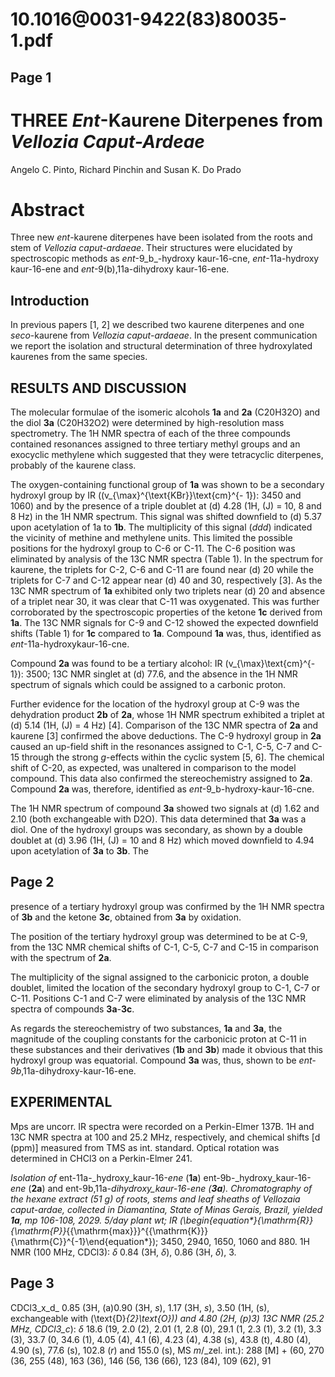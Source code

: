 # 10.1016@0031-9422(83)80035-1.pdf

## Page 1



# THREE _Ent_-Kaurene Diterpenes from _Vellozia Caput-Ardeae_

Angelo C. Pinto, Richard Pinchin and Susan K. Do Prado

# Abstract

Three new _ent_-kaurene diterpenes have been isolated from the roots and stem of _Vellozia caput-ardaeae_. Their structures were elucidated by spectroscopic methods as _ent_-9_b_-hydroxy kaur-16-cne, _ent_-11a-hydroxy kaur-16-ene and _ent_-9\(b\),11a-dihydroxy kaur-16-ene.

## Introduction

In previous papers [1, 2] we described two kaurene diterpenes and one _seco_-kaurene from _Vellozia caput-ardaeae_. In the present communication we report the isolation and structural determination of three hydroxylated kaurenes from the same species.

## RESULTS AND DISCUSSION

The molecular formulae of the isomeric alcohols **1a** and **2a** (C20H32O) and the diol **3a** (C20H32O2) were determined by high-resolution mass spectrometry. The 1H NMR spectra of each of the three compounds contained resonances assigned to three tertiary methyl groups and an exocyclic methylene which suggested that they were tetracyclic diterpenes, probably of the kaurene class.

The oxygen-containing functional group of **1a** was shown to be a secondary hydroxyl group by IR (\(v_{\max}^{\text{KBr}}\text{cm}^{- 1}\): 3450 and 1060) and by the presence of a triple doublet at \(d\) 4.28 (1H, \(J\) = 10, 8 and 8 Hz) in the 1H NMR spectrum. This signal was shifted downfield to \(d\) 5.37 upon acetylation of 1a to **1b**. The multiplicity of this signal (_ddd_) indicated the vicinity of methine and methylene units. This limited the possible positions for the hydroxyl group to C-6 or C-11. The C-6 position was eliminated by analysis of the 13C NMR spectra (Table 1). In the spectrum for kaurene, the triplets for C-2, C-6 and C-11 are found near \(d\) 20 while the triplets for C-7 and C-12 appear near \(d\) 40 and 30, respectively [3]. As the 13C NMR spectrum of **1a** exhibited only two triplets near \(d\) 20 and absence of a triplet near 30, it was clear that C-11 was oxygenated. This was further corroborated by the spectroscopic properties of the ketone **1c** derived from **1a**. The 13C NMR signals for C-9 and C-12 showed the expected downfield shifts (Table 1) for **1c** compared to **1a**. Compound **1a** was, thus, identified as _ent_-11a-hydroxykaur-16-cne.

Compound **2a** was found to be a tertiary alcohol: IR \(v_{\max}\text{cm}^{- 1}\): 3500; 13C NMR singlet at \(d\) 77.6, and the absence in the 1H NMR spectrum of signals which could be assigned to a carbonic proton.

Further evidence for the location of the hydroxyl group at C-9 was the dehydration product **2b** of **2a**, whose 1H NMR spectrum exhibited a triplet at \(d\) 5.14 (1H, \(J\) = 4 Hz) [4]. Comparison of the 13C NMR spectra of **2a** and kaurene [3] confirmed the above deductions. The C-9 hydroxyl group in **2a** caused an up-field shift in the resonances assigned to C-1, C-5, C-7 and C-15 through the strong _g_-effects within the cyclic system [5, 6]. The chemical shift of C-20, as expected, was unaltered in comparison to the model compound. This data also confirmed the stereochemistry assigned to **2a**. Compound **2a** was, therefore, identified as _ent_-9_b-hydroxy-kaur-16-cne.

The 1H NMR spectrum of compound **3a** showed two signals at \(d\) 1.62 and 2.10 (both exchangeable with D2O). This data determined that **3a** was a diol. One of the hydroxyl groups was secondary, as shown by a double doublet at \(d\) 3.96 (1H, \(J\) = 10 and 8 Hz) which moved downfield to 4.94 upon acetylation of **3a** to **3b**. The

## Page 2

presence of a tertiary hydroxyl group was confirmed by the 1H NMR spectra of **3b** and the ketone **3c**, obtained from **3a** by oxidation.

The position of the tertiary hydroxyl group was determined to be at C-9, from the 13C NMR chemical shifts of C-1, C-5, C-7 and C-15 in comparison with the spectrum of **2a**.

The multiplicity of the signal assigned to the carbonicic proton, a double doublet, limited the location of the secondary hydroxyl group to C-1, C-7 or C-11. Positions C-1 and C-7 were eliminated by analysis of the 13C NMR spectra of compounds **3a**-**3c**.

As regards the stereochemistry of two substances, **1a** and **3a**, the magnitude of the coupling constants for the carbonicic proton at C-11 in these substances and their derivatives (**1b** and **3b**) made it obvious that this hydroxyl group was equatorial. Compound **3a** was, thus, shown to be _ent-9b_,11a-dihydroxy-kaur-16-ene.

## EXPERIMENTAL

Mps are uncorr. IR spectra were recorded on a Perkin-Elmer 137B. 1H and 13C NMR spectra at 100 and 25.2 MHz, respectively, and chemical shifts [d (ppm)] measured from TMS as int. standard. Optical rotation was determined in CHCl3 on a Perkin-Elmer 241.

_Isolation of_ ent-11a-_hydroxy_kaur-16-_ene_ (**1a**) ent-9b-_hydroxy_kaur-16-_ene_ (**2a**) and ent-9b,11a-_dihydroxy_kaur-16-_ene_ (**3a**). Chromatography of the hexane extract (51 g) of roots, stems and leaf sheaths of _Vellozaia caput-ardae_, collected in Diamantina, State of Minas Gerais, Brazil, yielded **1a**, mp 106-108, 2029. 5/day plant wt; IR \(\begin{equation*}{\mathrm{R}}{\mathrm{P}}_{{\mathrm{max}}}^{{\mathrm{K}}}{\mathrm{C}}^{-1}\end{equation*}\); 3450, 2940, 1650, 1060 and 880. 1H NMR (100 MHz, CDCl3): _δ_ 0.84 (3H, _δ_), 0.86 (3H, _δ_), 3.



## Page 3

CDCl3_x_d_ 0.85 (3H, \(a\)0.90 (3H, _s_), 1.17 (3H, _s_), 3.50 (1H, \(s\), exchangeable with \(\text{D}_{2}\text{O}\)) and 4.80 (2H, \(p\)3) 13C NMR (25.2 MHz, CDCl3_c_): _δ_ 18.6 (19, 2.0 (2), 2.01 (1, 2.8 (0), 29.1 (1, 2.3 (1), 3.2 (1), 3.3 (3), 33.7 (0, 34.6 (1), 4.05 (4), 4.1 (6), 4.23 (4), 4.38 (s), 43.8 (t), 4.80 (4), 4.90 (s), 77.6 (s), 102.8 (_r_) and 155.0 (s), MS _m_/_zel. int.): 288 [M] + (60, 270 (36, 255 (48), 163 (36), 146 (56, 136 (66), 123 (84), 109 (62), 91

